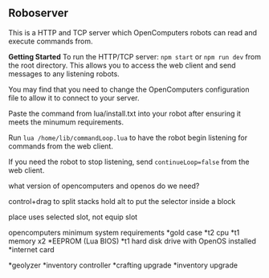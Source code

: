 ## Roboserver

This is a HTTP and TCP server which OpenComputers robots can read and execute commands from.  

**Getting Started**
To run the HTTP/TCP server: `npm start` or `npm run dev` from the root directory. This allows you to access the web client and send messages to any listening robots.

You may find that you need to change the OpenComputers configuration file to allow it to connect to your server.

Paste the command from lua/install.txt into your robot after ensuring it meets the minumum requirements.

Run `lua /home/lib/commandLoop.lua` to have the robot begin listening for commands from the web client.

If you need the robot to stop listening, send `continueLoop=false` from the web client.

what version of opencomputers and openos do we need?

control+drag to split stacks
hold alt to put the selector inside a block

place uses selected slot, not equip slot

opencomputers minimum system requirements
  *gold case
  *t2 cpu
  *t1 memory x2
  *EEPROM (Lua BIOS)
  *t1 hard disk drive with OpenOS installed
  *internet card

  *geolyzer
  *inventory controller
  *crafting upgrade
  *inventory upgrade